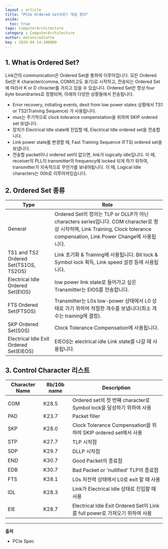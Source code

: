 ```yaml
---
layout : article
title: "PCIe Ordered Set이란? 개념 정리"
aside:
  toc: true
tags: ComputerArchitecture
category : ComputerArchitecture
author: melonicedlatte  
key : 2020-04-14-200000
---  
```


## 1. What is Ordered Set?

Link간의 communication은 Ordered Set을 통하여 이루어집니다. 모든 Ordered Set은 K character(comma, COM라고도 표기)로 시작하고, 전송되는 Ordered Set에 따라서 K or D chracter를 가지고 있을 수 있습니다. Ordered Set은 항상 four byte boundraries로 정렬되며, 아래의 다양한 상황들에서 전송됩니다.

- Error recovery, initiating events, dexit from low power states 상황에서 TS1 or TS2(Training Sequence) 가 사용됩니다.
- mux는 주기적으로 clock tolerance compenstation을 위하여 SKIP ordered set 보냅니다.
- 장치가 Electrical Idle state에 진입할 때, Electrical Idle ordered set을 전송합니다.
- Link power state를 변경할 때, Fast Training Sequence (FTS) ordered set을 보냅니다.
- 전송할 packet이나 ordered set이 없으면, link가 logically idle입니다. 이 때, receiver의 PLL이 transmitter의 frequency에 locked 되게 하기 위하여, transmitter가 지속적으로 무언가를 보내야됩니다. 이 때, Logical Idle characters는 00h로 이루어져있습니다. 

## 2. Ordered Set 종류

| Type | Role |
| -- | -- |
| General | Ordered Set의 정의는 TLP or DLLP가 아닌 characters series입니다. COM character로 항상 시작하며, Link Training, Clock tolerance compensation, Link Power Change에 사용됩니다. |
| TS1 and TS2 Ordered Set(TS1OS, TS2OS) |  Link 초기화 & Training에 사용됩니다. Bit lock & Symbol lock 획득, Link speed 설정 등에 사용됩니다. |
| Electrical Idle Ordered Set(EIOS)  | low power link state로 들어가고 싶은 Transmitter는 EIOS를 전송합니다.  |
| FTS Ordered Set(FTSOS) | Transmitter는 L0s low-power 상태에서 L0 상태로 가기 위하여 적절한 개수를 보냅니다(최소 개수는 training에 결정).  |
| SKP Ordered Set(SOS) | Clock Tolerance Compensation에 사용됩니다. |
| Electrical Idle Exit Ordered Set(EIEOS) | EIEOS는 electrical idle Link state를 나갈 때 사용됩니다. |

## 3. Control Character 리스트

| Character Name | 8b/10b name | Description |
| -- | -- | -- |
| COM | K28.5 | Ordered set의 첫 번째 character로 Symbol lock을 달성하기 위하여 사용 |
| PAD | K23.7 | Packet filler |
| SKP | K28.0 | Clock Tolerance Compensation을 위하여 SKIP ordered set에서 사용 |
| STP | K27.7 | TLP 시작점 |
| SDP | K29.7 | DLLP 시작점 |
| END | K30.7 | Good Packet의 종료점 |
| EDB | K30.7 | Bad Packet or 'nullified' TLP의 종료점 |
| FTS | K28.1 | L0s 저전력 상태에서 L0로 exit 할 때 사용 |
| IDL | K28.3 | Link가 Electrical Idle 상태로 진입할 때 사용 |
| EIE | K28.7 | Electrical Idle Exit Ordered Set이 Link를 full power로 가져오기 위하여 사용 |

---

**출처**

- PCIe Spec
